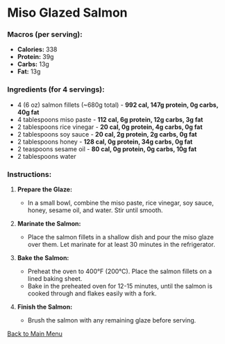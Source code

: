 # Miso Glazed Salmon

### Macros (per serving):
- **Calories:** 338
- **Protein:** 39g
- **Carbs:** 13g
- **Fat:** 13g

### Ingredients (for 4 servings):
- 4 (6 oz) salmon fillets (~680g total) - **992 cal, 147g protein, 0g carbs, 40g fat**
- 4 tablespoons miso paste - **112 cal, 6g protein, 12g carbs, 3g fat**
- 2 tablespoons rice vinegar - **20 cal, 0g protein, 4g carbs, 0g fat**
- 2 tablespoons soy sauce - **20 cal, 2g protein, 2g carbs, 0g fat**
- 2 tablespoons honey - **128 cal, 0g protein, 34g carbs, 0g fat**
- 2 teaspoons sesame oil - **80 cal, 0g protein, 0g carbs, 10g fat**
- 2 tablespoons water

### Instructions:
1. **Prepare the Glaze:**
   - In a small bowl, combine the miso paste, rice vinegar, soy sauce, honey, sesame oil, and water. Stir until smooth.

2. **Marinate the Salmon:**
   - Place the salmon fillets in a shallow dish and pour the miso glaze over them. Let marinate for at least 30 minutes in the refrigerator.

3. **Bake the Salmon:**
   - Preheat the oven to 400°F (200°C). Place the salmon fillets on a lined baking sheet.
   - Bake in the preheated oven for 12-15 minutes, until the salmon is cooked through and flakes easily with a fork.

4. **Finish the Salmon:**
   - Brush the salmon with any remaining glaze before serving.

[Back to Main Menu](../README.md)
